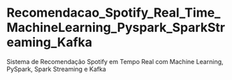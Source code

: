 # Recomendacao_Spotify_Real_Time_MachineLearning_Pyspark_SparkStreaming_Kafka
Sistema de Recomendação Spotify em Tempo Real  com Machine Learning, PySpark, Spark Streaming e Kafka
